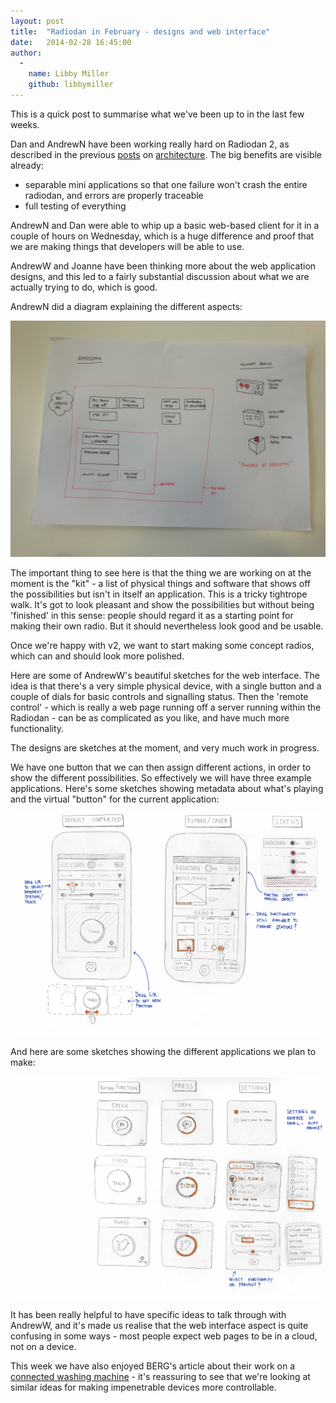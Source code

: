 ```yaml
---
layout: post
title:  "Radiodan in February - designs and web interface"
date:   2014-02-28 16:45:00
author:
  -
    name: Libby Miller
    github: libbymiller
---
```


This is a quick post to summarise what we've been up to in the last few weeks.

Dan and AndrewN have been working really hard on Radiodan 2, as described in the previous 
[posts](/2014/01/08/radiodan-v1-retrospective.html) on 
[architecture](/2014/01/08/radiodan-v2-architectures.html). The big benefits are visible already:

* separable mini applications so that one failure won't crash the entire radiodan, and errors are properly traceable
* full testing of everything

AndrewN and Dan were able to whip up a basic web-based client for it in a couple of hours on 
Wednesday, which is a huge difference and proof that we are making things that developers will be 
able to use.

AndrewW and Joanne have been thinking more about the web application designs, and this led to a 
fairly substantial discussion about what we are actually trying to do, which is good.

AndrewN did a diagram explaining the different aspects:

![Radiodan Diagram](/assets/feb_post/radiodan_diagram.jpg)

The important thing to see here is that the thing we are working on at the moment is the "kit" - a 
list of physical things and software that shows off the possibilities but isn't in itself an 
application. This is a tricky tightrope walk. It's got to look pleasant and show the possibilities 
but without being 'finished' in this sense: people should regard it as a starting point for making 
their own radio. But it should nevertheless look good and be usable.

Once we're happy with v2, we want to start making some concept radios, which can and should look 
more polished.

Here are some of AndrewW's beautiful sketches for the web interface. The idea is that there's a 
very simple physical device, with a single button and a couple of dials for basic controls and 
signalling status. Then the 'remote control' - which is really a web page running off a server 
running within the Radiodan - can be as complicated as you like, and have much more functionality.

The designs are sketches at the moment, and very much work in progress. 

We have one button that we can then assign different actions, in order to show the different 
possibilities. So effectively we will have three example applications. Here's some sketches 
showing metadata about what's playing and the virtual "button" for the current application:

![Metadata Radiodan web interface sketches](/assets/feb_post/metadata.png)

And here are some sketches showing the different applications we plan to make:

![Application Radiodan web interface sketches](/assets/feb_post/apps.png)

It has been really helpful to have specific ideas to talk through with AndrewW, and it's made us 
realise that the web interface aspect is quite confusing in some ways - most people expect web 
pages to be in a cloud, not on a device.

This week we have also enjoyed BERG's article about their work on a [connected washing 
machine](http://bergcloud.com/case-studies/cloudwash/) - it's reassuring to see that we're looking 
at similar ideas for making impenetrable devices more controllable.
